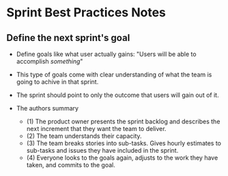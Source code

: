 # Sprint Best Practices Notes

## Define the next sprint's goal

- Define goals like what user actually gains: "Users will be able to accomplish _something_"

- This type of goals come with clear understanding of what the team is going to achive in that sprint.

- The sprint should point to only the outcome that users will gain out of it.

- The authors summary
  - (1) The product owner presents the sprint backlog and describes the next increment that they want the team to deliver.
  - (2) The team understands their capacity.
  - (3) The team breaks stories into sub-tasks. Gives hourly estimates to sub-tasks and issues they have included in the sprint.
  - (4) Everyone looks to the goals again, adjusts to the work they have taken, and commits to the goal.
